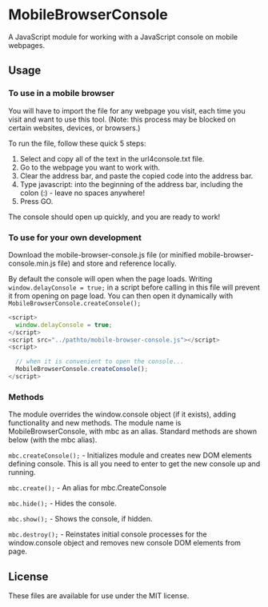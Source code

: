 # MobileBrowserConsole
A JavaScript module for working with a JavaScript console on mobile webpages.

## Usage

### To use in a mobile browser
You will have to import the file for any webpage you visit, each time you visit and want to use this tool. (Note: this process may be blocked on certain websites, devices, or browsers.)

To run the file, follow these quick 5 steps:

1. Select and copy all of the text in the url4console.txt file.
2. Go to the webpage you want to work with.
3. Clear the address bar, and paste the copied code into the address bar.
4. Type javascript: into the beginning of the address bar, including the colon (:) - leave no spaces anywhere!
5. Press GO.

The console should open up quickly, and you are ready to work!

### To use for your own development
Download the mobile-browser-console.js file (or minified mobile-browser-console.min.js file) and store and reference locally.

By default the console will open when the page loads. Writing <code>window.delayConsole = true;</code> in a script before calling in this file will prevent it from opening on page load.
You can then open it dynamically with <code>MobileBrowserConsole.createConsole();</code>

```javascript
<script>
  window.delayConsole = true;
</script>
<script src="../pathto/mobile-browser-console.js"></script>
<script>

  // when it is convenient to open the console...
  MobileBrowserConsole.createConsole();
</script>
```

### Methods
The module overrides the window.console object (if it exists), adding functionality and new methods. The module name is MobileBrowserConsole, with mbc as an alias. Standard methods are shown below (with the mbc alias).

`mbc.createConsole();` - Initializes module and creates new DOM elements defining console. This is all you need to enter to get the new console up and running.

`mbc.create();` - An alias for mbc.CreateConsole

`mbc.hide();` - Hides the console.

`mbc.show();` - Shows the console, if hidden.

`mbc.destroy();` - Reinstates initial console processes for the window.console object and removes new console DOM elements from page.

## License
These files are available for use under the MIT license.

